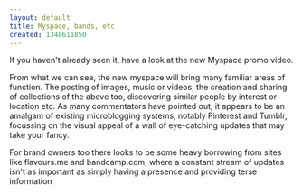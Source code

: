 ```yaml
---
layout: default
title: Myspace, bands, etc
created: 1348611850
---
```

If you haven't already seen it, have a look at the new Myspace promo video.

From what we can see, the new myspace will bring many familiar areas of function. The posting of images, music or videos, the creation and sharing of collections of the above too, discovering similar people by interest or location etc. As many commentators have pointed out, it appears to be an amalgam of existing microblogging systems, notably Pinterest and Tumblr, focussing on the visual appeal of a wall of eye-catching updates that may take your fancy. 

For brand owners too there looks to be some heavy borrowing from sites like flavours.me and bandcamp.com, where a constant stream of updates isn't as important as simply having a presence and providing terse information
